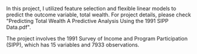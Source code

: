 In this project, I utilized feature selection and flexible linear models to predict the outcome variable, total wealth. For project details, please check "Predicting Total Wealth A Predictive Analysis Using the 1991 SIPP Data.pdf".

The project involves the 1991 Survey of Income and Program Participation (SIPP), which has 15 variables and 7933 observations.
